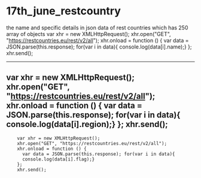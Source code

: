 # 17th_june_restcountry
the name and specific details in json data of rest countries which has 250 array of objects
var xhr = new XMLHttpRequest();
        xhr.open("GET", "https://restcountries.eu/rest/v2/all");
        xhr.onload = function () {
          var data = JSON.parse(this.response); for(var i in data){
          console.log(data[i].name);}
        };
        xhr.send();

------------------------------------------
var xhr = new XMLHttpRequest();
        xhr.open("GET", "https://restcountries.eu/rest/v2/all");
        xhr.onload = function () {
          var data = JSON.parse(this.response); for(var i in data){
          console.log(data[i].region);}
        };
        xhr.send();
  -----------------------------------------------
        var xhr = new XMLHttpRequest();
        xhr.open("GET", "https://restcountries.eu/rest/v2/all");
        xhr.onload = function () {
          var data = JSON.parse(this.response); for(var i in data){
          console.log(data[i].flag);}
        };
        xhr.send();
